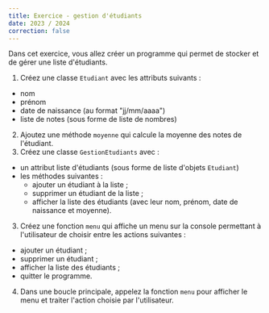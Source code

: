 ```yaml
---
title: Exercice - gestion d'étudiants
date: 2023 / 2024
correction: false
---
```


Dans cet exercice, vous allez créer un programme qui permet de stocker et de gérer une liste d'étudiants.

1. Créez une classe `Etudiant` avec les attributs suivants :
  - nom
  - prénom
  - date de naissance (au format "jj/mm/aaaa")
  - liste de notes (sous forme de liste de nombres)
2. Ajoutez une méthode `moyenne` qui calcule la moyenne des notes de l'étudiant.
3. Créez une classe `GestionEtudiants` avec :
  - un attribut liste d'étudiants (sous forme de liste d'objets `Etudiant`)
  - les méthodes suivantes :
    + ajouter un étudiant à la liste ;
    + supprimer un étudiant de la liste ;
    + afficher la liste des étudiants (avec leur nom, prénom, date de naissance et moyenne).
3. Créez une fonction `menu` qui affiche un menu sur la console permettant à l'utilisateur de choisir entre les actions suivantes :
  - ajouter un étudiant ;
  - supprimer un étudiant ;
  - afficher la liste des étudiants ;
  - quitter le programme.
4. Dans une boucle principale, appelez la fonction `menu` pour afficher le menu et traiter l'action choisie par l'utilisateur.

